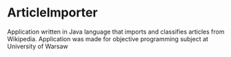 # ArticleImporter
 Application written in Java language that imports and classifies articles from Wikipedia. Application was made for objective programming subject at University of Warsaw
